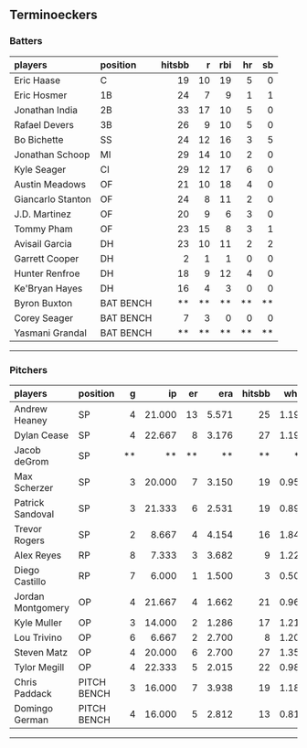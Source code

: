 ## Terminoeckers

### Batters

 
|players           |position  | hitsbb|  r| rbi| hr| sb| 
|:-----------------|:---------|------:|--:|---:|--:|--:| 
|Eric Haase        |C         |     19| 10|  19|  5|  0| 
|Eric Hosmer       |1B        |     24|  7|   9|  1|  1| 
|Jonathan India    |2B        |     33| 17|  10|  5|  0| 
|Rafael Devers     |3B        |     26|  9|  10|  5|  0| 
|Bo Bichette       |SS        |     24| 12|  16|  3|  5| 
|Jonathan Schoop   |MI        |     29| 14|  10|  2|  0| 
|Kyle Seager       |CI        |     29| 12|  17|  6|  0| 
|Austin Meadows    |OF        |     21| 10|  18|  4|  0| 
|Giancarlo Stanton |OF        |     24|  8|  11|  2|  0| 
|J.D. Martinez     |OF        |     20|  9|   6|  3|  0| 
|Tommy Pham        |OF        |     23| 15|   8|  3|  1| 
|Avisail Garcia    |DH        |     23| 10|  11|  2|  2| 
|Garrett Cooper    |DH        |      2|  1|   1|  0|  0| 
|Hunter Renfroe    |DH        |     18|  9|  12|  4|  0| 
|Ke'Bryan Hayes    |DH        |     16|  4|   3|  0|  0| 
|Byron Buxton      |BAT BENCH |     **| **|  **| **| **| 
|Corey Seager      |BAT BENCH |      7|  3|   0|  0|  0| 
|Yasmani Grandal   |BAT BENCH |     **| **|  **| **| **| 


* * *

### Pitchers

 
|players           |position    |  g|     ip| er|   era| hitsbb|  whip| so|  w| sv| 
|:-----------------|:-----------|--:|------:|--:|-----:|------:|-----:|--:|--:|--:| 
|Andrew Heaney     |SP          |  4| 21.000| 13| 5.571|     25| 1.190| 23|  1|  0| 
|Dylan Cease       |SP          |  4| 22.667|  8| 3.176|     27| 1.191| 32|  1|  0| 
|Jacob deGrom      |SP          | **|     **| **|    **|     **|    **| **| **| **| 
|Max Scherzer      |SP          |  3| 20.000|  7| 3.150|     19| 0.950| 23|  2|  0| 
|Patrick Sandoval  |SP          |  3| 21.333|  6| 2.531|     19| 0.891| 28|  1|  0| 
|Trevor Rogers     |SP          |  2|  8.667|  4| 4.154|     16| 1.846|  7|  0|  0| 
|Alex Reyes        |RP          |  8|  7.333|  3| 3.682|      9| 1.227|  5|  0|  4| 
|Diego Castillo    |RP          |  7|  6.000|  1| 1.500|      3| 0.500|  7|  0|  2| 
|Jordan Montgomery |OP          |  4| 21.667|  4| 1.662|     21| 0.969| 20|  1|  0| 
|Kyle Muller       |OP          |  3| 14.000|  2| 1.286|     17| 1.214| 13|  1|  0| 
|Lou Trivino       |OP          |  6|  6.667|  2| 2.700|      8| 1.200|  4|  1|  3| 
|Steven Matz       |OP          |  4| 20.000|  6| 2.700|     27| 1.350| 17|  2|  0| 
|Tylor Megill      |OP          |  4| 22.333|  5| 2.015|     22| 0.985| 17|  1|  0| 
|Chris Paddack     |PITCH BENCH |  3| 16.000|  7| 3.938|     19| 1.188|  9|  3|  0| 
|Domingo German    |PITCH BENCH |  4| 16.000|  5| 2.812|     13| 0.812| 20|  0|  0| 


* * *


